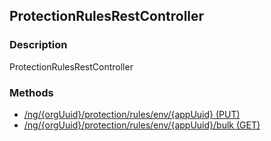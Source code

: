 ## ProtectionRulesRestController
### Description
ProtectionRulesRestController
### Methods
- [ /ng/{orgUuid}/protection/rules/env/{appUuid} (PUT) ]( ./a5698e52a69f0dbacf31ca8d2e5541cd.md)
- [ /ng/{orgUuid}/protection/rules/env/{appUuid}/bulk (GET) ]( ./dcc1d85d9a6c309cd3d5aabdb8137db0.md)
